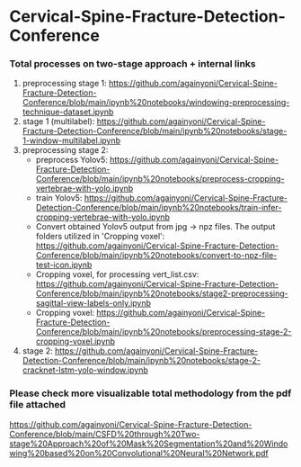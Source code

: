 # Cervical-Spine-Fracture-Detection-Conference
### Total processes on two-stage approach + internal links
1. preprocessing stage 1: https://github.com/againyoni/Cervical-Spine-Fracture-Detection-Conference/blob/main/ipynb%20notebooks/windowing-preprocessing-technique-dataset.ipynb
2. stage 1 (multilabel): https://github.com/againyoni/Cervical-Spine-Fracture-Detection-Conference/blob/main/ipynb%20notebooks/stage-1-window-multilabel.ipynb
3. preprocessing stage 2:
    - preprocess Yolov5: https://github.com/againyoni/Cervical-Spine-Fracture-Detection-Conference/blob/main/ipynb%20notebooks/preprocess-cropping-vertebrae-with-yolo.ipynb
    - train Yolov5: https://github.com/againyoni/Cervical-Spine-Fracture-Detection-Conference/blob/main/ipynb%20notebooks/train-infer-cropping-vertebrae-with-yolo.ipynb
    - Convert obtained Yolov5 output from jpg -> npz files. The output folders utilized in 'Cropping voxel': https://github.com/againyoni/Cervical-Spine-Fracture-Detection-Conference/blob/main/ipynb%20notebooks/convert-to-npz-file-test-icon.ipynb
    - Cropping voxel, for processing vert_list.csv: https://github.com/againyoni/Cervical-Spine-Fracture-Detection-Conference/blob/main/ipynb%20notebooks/stage2-preprocessing-sagittal-view-labels-only.ipynb
    - Cropping voxel: https://github.com/againyoni/Cervical-Spine-Fracture-Detection-Conference/blob/main/ipynb%20notebooks/preprocessing-stage-2-cropping-voxel.ipynb
4. stage 2: https://github.com/againyoni/Cervical-Spine-Fracture-Detection-Conference/blob/main/ipynb%20notebooks/stage-2-cracknet-lstm-yolo-window.ipynb


### Please check more visualizable total methodology from the pdf file attached
https://github.com/againyoni/Cervical-Spine-Fracture-Detection-Conference/blob/main/CSFD%20through%20Two-stage%20Approach%20of%20Mask%20Segmentation%20and%20Windowing%20based%20on%20Convolutional%20Neural%20Network.pdf

